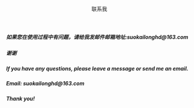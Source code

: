 <header>
 联系我
</header>
 
<h5>如果您在使用过程中有问题，请给我发邮件邮箱地址:suokailonghd@163.com</h5>
<h5>谢谢</h5>
<h5>If you have any questions, please leave a message or send me an email.</h5>
<h5>Email: suokailonghd@163.com</h5>
<h5>Thank you!</h5>


 
 
 

